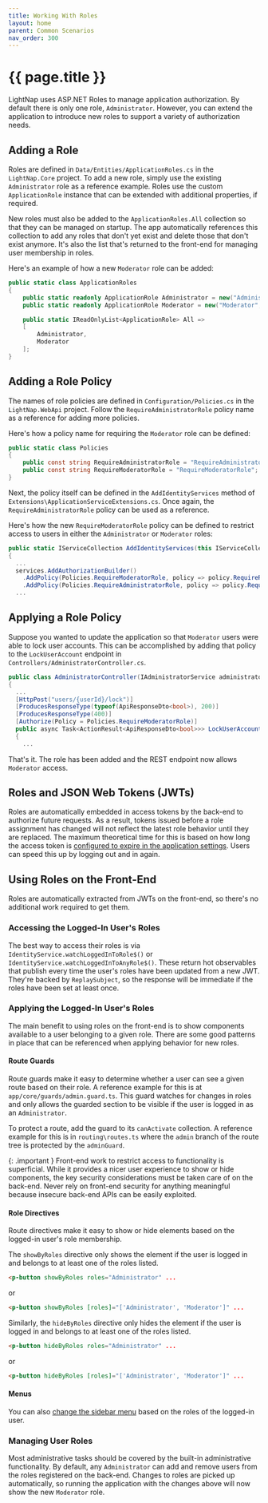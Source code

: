 ```yaml
---
title: Working With Roles
layout: home
parent: Common Scenarios
nav_order: 300
---
```


# {{ page.title }}

LightNap uses ASP.NET Roles to manage application authorization. By default there is only one role, `Administrator`. However, you can extend the application to introduce new roles to support a variety of authorization needs.

## Adding a Role

Roles are defined in `Data/Entities/ApplicationRoles.cs` in the `LightNap.Core` project. To add a new role, simply use the existing `Administrator` role as a reference example. Roles use the custom `ApplicationRole` instance that can be extended with additional properties, if required.

New roles must also be added to the `ApplicationRoles.All` collection so that they can be managed on startup. The app automatically references this collection to add any roles that don't yet exist and delete those that don't exist anymore. It's also the list that's returned to the front-end for managing user membership in roles.

Here's an example of how a new `Moderator` role can be added:

``` csharp
public static class ApplicationRoles
{
    public static readonly ApplicationRole Administrator = new("Administrator", "Administrator", "Access to all administrative features");
    public static readonly ApplicationRole Moderator = new("Moderator", "Moderator", "Moderates content");

    public static IReadOnlyList<ApplicationRole> All =>
    [
        Administrator,
        Moderator
    ];
}
```

## Adding a Role Policy

The names of role policies are defined in `Configuration/Policies.cs` in the `LightNap.WebApi` project. Follow the `RequireAdministratorRole` policy name as a reference for adding more policies.

Here's how a policy name for requiring the `Moderator` role can be defined:

``` csharp
public static class Policies
{
    public const string RequireAdministratorRole = "RequireAdministratorRole";
    public const string RequireModeratorRole = "RequireModeratorRole";
}
```

Next, the policy itself can be defined in the `AddIdentityServices` method of `Extensions\ApplicationServiceExtensions.cs`. Once again, the `RequireAdministratorRole` policy can be used as a reference.

Here's how the new `RequireModeratorRole` policy can be defined to restrict access to users in either the `Administrator` or `Moderator` roles:

``` csharp
public static IServiceCollection AddIdentityServices(this IServiceCollection services, IConfiguration configuration)
{
  ...
  services.AddAuthorizationBuilder()
    .AddPolicy(Policies.RequireModeratorRole, policy => policy.RequireRole(ApplicationRoles.Administrator.Name!, ApplicationRoles.Moderator.Name!))
    .AddPolicy(Policies.RequireAdministratorRole, policy => policy.RequireRole(ApplicationRoles.Administrator.Name!));
  ...
```

## Applying a Role Policy

Suppose you wanted to update the application so that `Moderator` users were able to lock user accounts. This can be accomplished by adding that policy to the `LockUserAccount` endpoint in `Controllers/AdministratorController.cs`.

``` csharp
public class AdministratorController(IAdministratorService administratorService) : ControllerBase
{
  ...
  [HttpPost("users/{userId}/lock")]
  [ProducesResponseType(typeof(ApiResponseDto<bool>), 200)]
  [ProducesResponseType(400)]
  [Authorize(Policy = Policies.RequireModeratorRole)]
  public async Task<ActionResult<ApiResponseDto<bool>>> LockUserAccount(string userId)
  {
    ...
```

That's it. The role has been added and the REST endpoint now allows `Moderator` access.

## Roles and JSON Web Tokens (JWTs)

Roles are automatically embedded in access tokens by the back-end to authorize future requests. As a result, tokens issued before a role assignment has changed will not reflect the latest role behavior until they are replaced. The maximum theoretical time for this is based on how long the access token is [configured to expire in the application settings](../getting-started/configuring-jwt). Users can speed this up by logging out and in again.

## Using Roles on the Front-End

Roles are automatically extracted from JWTs on the front-end, so there's no additional work required to get them.

### Accessing the Logged-In User's Roles

The best way to access their roles is via `IdentityService.watchLoggedInToRole$()` or `IdentityService.watchLoggedInToAnyRole$()`. These return hot observables that publish every time the user's roles have been updated from a new JWT. They're backed by `ReplaySubject`, so the response will be immediate if the roles have been set at least once.

### Applying the Logged-In User's Roles

The main benefit to using roles on the front-end is to show components available to a user belonging to a given role. There are some good patterns in place that can be referenced when applying behavior for new roles.

#### Route Guards

Route guards make it easy to determine whether a user can see a given route based on their role. A reference example for this is at `app/core/guards/admin.guard.ts`. This guard watches for changes in roles and only allows the guarded section to be visible if the user is logged in as an `Administrator`.

To protect a route, add the guard to its `canActivate` collection. A reference example for this is in `routing\routes.ts` where the `admin` branch of the route tree is protected by the `adminGuard`.

{: .important }
Front-end work to restrict access to functionality is superficial. While it provides a nicer user experience to show or hide components, the key security considerations must be taken care of on the back-end. Never rely on front-end security for anything meaningful because insecure back-end APIs can be easily exploited.

#### Role Directives

Route directives make it easy to show or hide elements based on the logged-in user's role membership.

The `showByRoles` directive only shows the element if the user is logged in and belongs to at least one of the roles listed.

``` html
<p-button showByRoles roles="Administrator" ...
```

or

``` html
<p-button showByRoles [roles]="['Administrator', 'Moderator']" ...
```

Similarly, the `hideByRoles` directive only hides the element if the user is logged in and belongs to at least one of the roles listed.

``` html
<p-button hideByRoles roles="Administrator" ...
```

or

``` html
<p-button hideByRoles [roles]="['Administrator', 'Moderator']" ...
```

#### Menus

You can also [change the sidebar menu](./sidebar-menu) based on the roles of the logged-in user.

### Managing User Roles

Most administrative tasks should be covered by the built-in administrative functionality. By default, any `Administrator` can add and remove users from the roles registered on the back-end. Changes to roles are picked up automatically, so running the application with the changes above will now show the new `Moderator` role.
